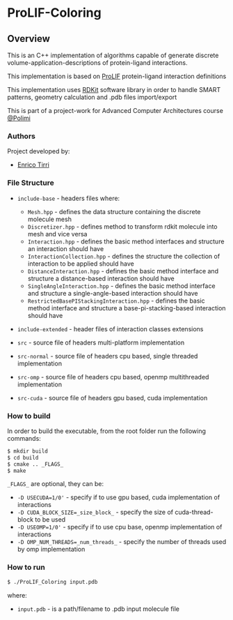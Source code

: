 # ProLIF-Coloring
## Overview

This is an C++ implementation of algorithms capable of generate discrete volume-application-descriptions of protein-ligand interactions.

This implementation is based on [ProLIF](https://github.com/chemosim-lab/ProLIF/) protein-ligand interaction definitions

This implementation uses [RDKit](https://www.rdkit.org/) software library in order to handle SMART patterns, geometry calculation and .pdb files import/export

This is part of a project-work for Advanced Computer Architectures course [@Polimi](https://www.polimi.it/)

### Authors
Project developed by:
- [Enrico Tirri](https://github.com/EnricoTirri)

### File Structure

* `include-base` -  headers files where:
    * `Mesh.hpp` - defines the data structure containing the discrete molecule mesh
    * `Discretizer.hpp` - defines method to transform rdkit molecule into mesh and vice versa
    * `Interaction.hpp` - defines the basic method interfaces and structure an interaction should have
    * `InteractionCollection.hpp` - defines the structure the collection of interaction to be applied should have
    * `DistanceInteraction.hpp` - defines the basic method interface and structure a distance-based interaction should have
    * `SingleAngleInteraction.hpp` - defines the basic method interface and structure a single-angle-based interaction should have
    * `RestrictedBasePIStackingInteraction.hpp` - defines the basic method interface and structure a base-pi-stacking-based interaction should have

* `include-extended` - header files of interaction classes extensions

* `src` - source file of headers multi-platform implementation

* `src-normal` - source file of headers cpu based, single threaded implementation

* `src-omp` - source file of headers cpu based, openmp multithreaded implementation

* `src-cuda` - source file of headers gpu based, cuda implementation

### How to build

In order to build the executable, from the root folder run the following commands:

```bash
$ mkdir build
$ cd build
$ cmake .. _FLAGS_
$ make
```
`_FLAGS_` are optional, they can be:
* `-D USECUDA=1/0'` - specify if to use gpu based, cuda implementation of interactions
* `-D CUDA_BLOCK_SIZE=_size_block_` - specify the size of cuda-thread-block to be used
* `-D USEOMP=1/0'` - specify if to use cpu base, openmp implementation of interactions
* `-D OMP_NUM_THREADS=_num_threads_` - specify the number of threads used by omp implementation

### How to run

```bash
$ ./ProLIF_Coloring input.pdb
```
where:
* `input.pdb` - is a path/filename to .pdb input molecule file